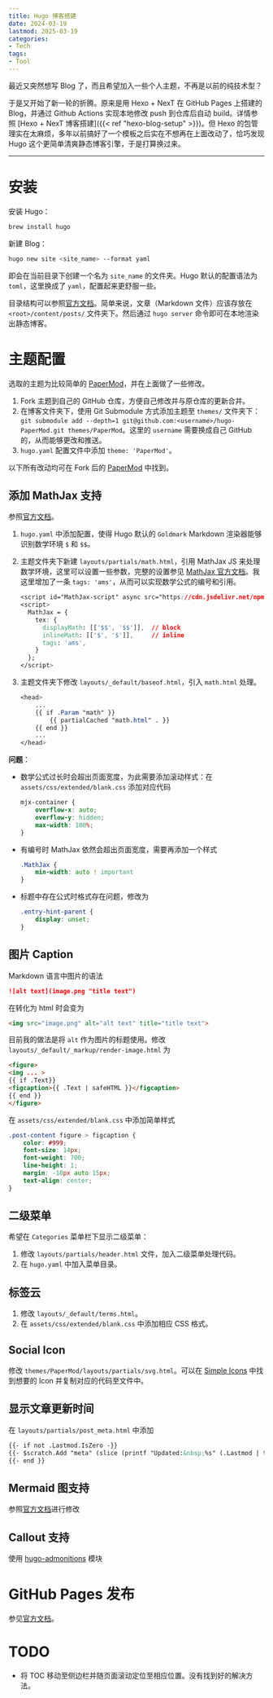 ```yaml
---
title: Hugo 博客搭建
date: 2024-03-19
lastmod: 2025-03-19
categories:
- Tech
tags:
- Tool
---
```


最近又突然想写 Blog 了，而且希望加入一些个人主题，不再是以前的纯技术型？

于是又开始了新一轮的折腾。原来是用 Hexo + NexT 在 GitHub Pages 上搭建的 Blog，并通过 Github Actions 实现本地修改 push 到仓库后自动 build。详情参照 [Hexo + NexT 博客搭建]({{< ref "hexo-blog-setup" >}})。但 Hexo 的包管理实在太麻烦，多年以前搞好了一个模板之后实在不想再在上面改动了，恰巧发现 Hugo 这个更简单清爽静态博客引擎，于是打算换过来。

<!-- more -->

---

# 安装

安装 Hugo：

```sh
brew install hugo
```

新建 Blog：

```sh
hugo new site <site_name> --format yaml
```

即会在当前目录下创建一个名为 `site_name` 的文件夹。Hugo 默认的配置语法为 `toml`，这里换成了 `yaml`，配置起来更舒服一些。

目录结构可以参照[官方文档](https://gohugo.io/getting-started/directory-structure/)。简单来说，文章（Markdown 文件）应该存放在 `<root>/content/posts/` 文件夹下。然后通过 `hugo server` 命令即可在本地渲染出静态博客。

# 主题配置

选取的主题为比较简单的 [PaperMod](https://github.com/adityatelange/hugo-PaperMod)，并在上面做了一些修改。

1. Fork 主题到自己的 GitHub 仓库，方便自己修改并与原仓库的更新合并。
2. 在博客文件夹下，使用 Git Submodule 方式添加主题至 `themes/` 文件夹下：`git submodule add --depth=1 git@github.com:<username>/hugo-PaperMod.git themes/PaperMod`。这里的 `username` 需要换成自己 GitHub 的，从而能够更改和推送。
3. `hugo.yaml` 配置文件中添加 `theme: 'PaperMod'`。

以下所有改动均可在 Fork 后的 [PaperMod](https://github.com/silencial/hugo-PaperMod) 中找到。

## 添加 MathJax 支持

参照[官方文档](https://gohugo.io/content-management/mathematics/)。

1. `hugo.yaml` 中添加配置，使得 Hugo 默认的 `Goldmark` Markdown 渲染器能够识别数学环境 `$` 和  `$$`。

2. 主题文件夹下新建 `layouts/partials/math.html`，引用 MathJax JS 来处理数学环境，这里可以设置一些参数，完整的设置参见 [MathJax 官方文档](https://docs.mathjax.org/en/v3.0-latest/options/input/tex.html)。我这里增加了一条 `tags: 'ams'`，从而可以实现数学公式的编号和引用。

   ```css
   <script id="MathJax-script" async src="https://cdn.jsdelivr.net/npm/mathjax@3/es5/tex-chtml.js"></script>
   <script>
     MathJax = {
       tex: {
         displayMath: [['$$', '$$']],  // block
         inlineMath: [['$', '$']],     // inline
         tags: 'ams',
       }
     };
   </script>
   ```

3. 主题文件夹下修改 `layouts/_default/baseof.html`，引入 `math.html` 处理。

   ```css
   <head>
       ...
       {{ if .Param "math" }}
           {{ partialCached "math.html" . }}
       {{ end }}
       ...
   </head>
   ```

**问题**：

- 数学公式过长时会超出页面宽度，为此需要添加滚动样式：在 `assets/css/extended/blank.css` 添加对应代码

  ```css
  mjx-container {
      overflow-x: auto;
      overflow-y: hidden;
      max-width: 100%;
  }
  ```

- 有编号时 MathJax 依然会超出页面宽度，需要再添加一个样式

  ```css
  .MathJax {
      min-width: auto ! important
  }
  ```
  
- 标题中存在公式时格式存在问题，修改为

  ```css
  .entry-hint-parent {
      display: unset;
  }
  ```

## 图片 Caption

Markdown 语言中图片的语法

```markdown
![alt text](image.png "title text")
```

在转化为 html 时会变为

```html
<img src="image.png" alt="alt text" title="title text">
```

目前我的做法是将 `alt` 作为图片的标题使用。修改 `layouts/_default/_markup/render-image.html` 为

```html
<figure>
<img ... >
{{ if .Text}}
<figcaption>{{ .Text | safeHTML }}</figcaption>
{{ end }}
</figure>
```

在 `assets/css/extended/blank.css` 中添加简单样式

```css
.post-content figure > figcaption {
    color: #999;
    font-size: 14px;
    font-weight: 700;
    line-height: 1;
    margin: -10px auto 15px;
    text-align: center;
}
```

## 二级菜单

希望在 `Categories` 菜单栏下显示二级菜单：

1. 修改 `layouts/partials/header.html` 文件，加入二级菜单处理代码。
2. 在 `hugo.yaml` 中加入菜单目录。

## 标签云

1. 修改 `layouts/_default/terms.html`。
2. 在 `assets/css/extended/blank.css` 中添加相应 CSS 格式。

## Social Icon

修改 `themes/PaperMod/layouts/partials/svg.html`。可以在 [Simple Icons](https://simpleicons.org/?q=notion) 中找到想要的 Icon 并复制对应的代码至文件中。

## 显示文章更新时间

在 `layouts/partials/post_meta.html` 中添加

```html
{{- if not .Lastmod.IsZero -}}
{{- $scratch.Add "meta" (slice (printf "Updated:&nbsp;%s" (.Lastmod | time.Format ":date_medium"))) }}
{{- end }}
```

## Mermaid 图支持

参照[官方文档](https://gohugo.io/content-management/diagrams/)进行修改

## Callout 支持

使用 [hugo-admonitions](https://github.com/KKKZOZ/hugo-admonitions) 模块

# GitHub Pages 发布

参见[官方文档](https://gohugo.io/hosting-and-deployment/hosting-on-github/)。

# TODO

- 将 TOC 移动至侧边栏并随页面滚动定位至相应位置。没有找到好的解决方法。




